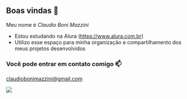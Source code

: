 ## Boas vindas 👋

 Meu nome é *Claudio Boni Mazzini*

- Estou estudando na Alura (https://www.alura.com.br)
- Utilizo esse espaço para minha organização e compartilhamento dos meus projetos desenvolvidos

### Você pode entrar em contato comigo 📫

claudiobonimazzini@gmail.com 


![](https://media1.tenor.com/m/SmuhDZFnBo8AAAAd/vagabond-musashimyiamoto.gif)

